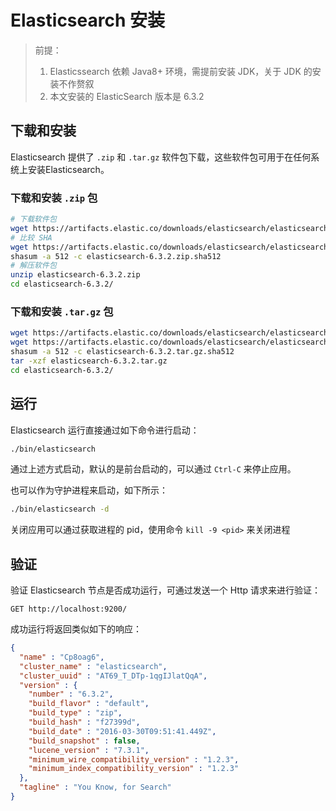 # Elasticsearch 安装

> 前提：
>
> 1. Elasticssearch 依赖 Java8+ 环境，需提前安装 JDK，关于 JDK 的安装不作赘叙
> 2. 本文安装的 ElasticSearch 版本是 6.3.2

## 下载和安装

Elasticsearch 提供了 `.zip` 和 `.tar.gz` 软件包下载，这些软件包可用于在任何系统上安装Elasticsearch。

### 下载和安装 `.zip` 包

```bash
# 下载软件包
wget https://artifacts.elastic.co/downloads/elasticsearch/elasticsearch-6.3.2.zip
# 比较 SHA
wget https://artifacts.elastic.co/downloads/elasticsearch/elasticsearch-6.3.2.zip.sha512
shasum -a 512 -c elasticsearch-6.3.2.zip.sha512 
# 解压软件包
unzip elasticsearch-6.3.2.zip
cd elasticsearch-6.3.2/
```

### 下载和安装 `.tar.gz` 包

```bash
wget https://artifacts.elastic.co/downloads/elasticsearch/elasticsearch-6.3.2.tar.gz
wget https://artifacts.elastic.co/downloads/elasticsearch/elasticsearch-6.3.2.tar.gz.sha512
shasum -a 512 -c elasticsearch-6.3.2.tar.gz.sha512 
tar -xzf elasticsearch-6.3.2.tar.gz
cd elasticsearch-6.3.2/
```

## 运行

Elasticsearch 运行直接通过如下命令进行启动：

```bash
./bin/elasticsearch
```

通过上述方式启动，默认的是前台启动的，可以通过 `Ctrl-C` 来停止应用。

也可以作为守护进程来启动，如下所示：

```bash
./bin/elasticsearch -d
```

关闭应用可以通过获取进程的 pid，使用命令 `kill -9 <pid>` 来关闭进程

## 验证

验证 Elasticsearch 节点是否成功运行，可通过发送一个 Http 请求来进行验证：

```http
GET http://localhost:9200/
```

成功运行将返回类似如下的响应：

```json
{
  "name" : "Cp8oag6",
  "cluster_name" : "elasticsearch",
  "cluster_uuid" : "AT69_T_DTp-1qgIJlatQqA",
  "version" : {
    "number" : "6.3.2",
    "build_flavor" : "default",
    "build_type" : "zip",
    "build_hash" : "f27399d",
    "build_date" : "2016-03-30T09:51:41.449Z",
    "build_snapshot" : false,
    "lucene_version" : "7.3.1",
    "minimum_wire_compatibility_version" : "1.2.3",
    "minimum_index_compatibility_version" : "1.2.3"
  },
  "tagline" : "You Know, for Search"
}
```



